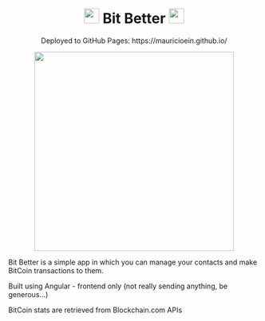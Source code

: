 <h1 align="center"><img src="https://mauricioein.github.io/assets/img/bitcoin.png"width="30px"> Bit Better <img src="https://mauricioein.github.io/assets/img/bitcoin.png"width="30px"></h1>

<p align="center">Deployed to GitHub Pages: https://mauricioein.github.io/</p>

<p align="center"><img align="center" height="400px" src="https://res.cloudinary.com/casep22/image/upload/v1674070317/bitbetter_sw8bcc.png"></p>

<p>Bit Better is a simple app in which you can manage your contacts and make BitCoin transactions to them.</ps>
<p>Built using Angular - frontend only (not really sending anything, be generous...)</p>
<p>BitCoin stats are retrieved from Blockchain.com APIs</p>
